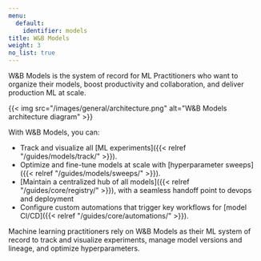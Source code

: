 ```yaml
---
menu:
  default:
    identifier: models
title: W&B Models
weight: 3
no_list: true
---
```


W&B Models is the system of record for ML Practitioners who want to organize their models, boost productivity and collaboration, and deliver production ML at scale. 

{{< img src="/images/general/architecture.png" alt="W&B Models architecture diagram" >}}

With W&B Models, you can: 

- Track and visualize all [ML experiments]({{< relref "/guides/models/track/" >}}).
- Optimize and fine-tune models at scale with [hyperparameter sweeps]({{< relref "/guides/models/sweeps/" >}}).
- [Maintain a centralized hub of all models]({{< relref "/guides/core/registry/" >}}), with a seamless handoff point to devops and deployment
- Configure custom automations that trigger key workflows for [model CI/CD]({{< relref "/guides/core/automations/" >}}).

Machine learning practitioners rely on W&B Models as their ML system of record to track and visualize experiments, manage model versions and lineage, and optimize hyperparameters.